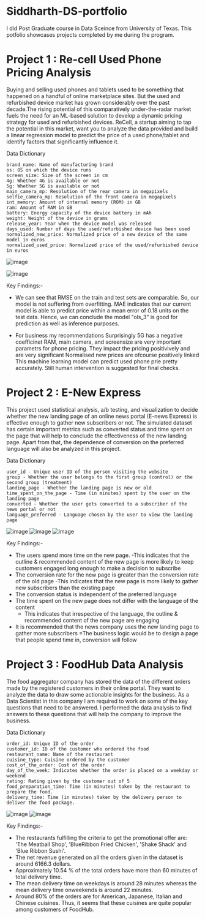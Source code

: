 # Siddharth-DS-portfolio
I did Post Graduate course in Data Sceince from University of Texas. This potfolio showcases projects completed by me during the program.

# Project 1 : Re-cell Used Phone Pricing Analysis

Buying and selling used phones and tablets used to be something that happened on a handful of online marketplace sites. But the used and refurbished device market has grown considerably over the past decade.The rising potential of this comparatively under-the-radar market fuels the need for an ML-based solution to develop a dynamic pricing strategy for used and refurbished devices. ReCell, a startup aiming to tap the potential in this market, want you to analyze the data provided and build a linear regression model to predict the price of a used phone/tablet and identify factors that significantly influence it.

Data Dictionary

    brand_name: Name of manufacturing brand
    os: OS on which the device runs
    screen_size: Size of the screen in cm
    4g: Whether 4G is available or not
    5g: Whether 5G is available or not
    main_camera_mp: Resolution of the rear camera in megapixels
    selfie_camera_mp: Resolution of the front camera in megapixels
    int_memory: Amount of internal memory (ROM) in GB
    ram: Amount of RAM in GB
    battery: Energy capacity of the device battery in mAh
    weight: Weight of the device in grams
    release_year: Year when the device model was released
    days_used: Number of days the used/refurbished device has been used
    normalized_new_price: Normalized price of a new device of the same model in euros
    normalized_used_price: Normalized price of the used/refurbished device in euros




![image](https://user-images.githubusercontent.com/110747132/183455722-dc91cefa-1664-4687-a5e9-8525a62c99a7.png)

![image](https://user-images.githubusercontent.com/110747132/183455913-7f6acbc1-c43f-47d9-8873-c813ed74ac87.png)

Key Findings:-
- We can see that RMSE on the train and test sets are comparable. So, our model is not suffering from overfitting. MAE indicates that our current model is able to predict price within a mean error of 0.18 units on the test data. Hence, we can conclude the model "ols_3" is good for prediction as well as inference purposes.

- For business my recommendations Surprisingly 5G has a negative coefficinet RAM, main camera, and screensize are very important parametrs for phone pricing. They impact the pricing positivively and are very significant Normalised new prices are ofcourse positively linked This machine learning model can predict used phone prie pretty accurately. Still human intervention is suggested for final checks.



# Project 2 : E-New Express

This project used statistical analysis, a/b testing, and visualization to decide whether the new landing page of an online news portal (E-news Express) is effective enough to gather new subscribers or not. The simulated dataset has certain important metrics such as converted status and time spent on the page that will help to conclude the effectiveness of the new landing page. Apart from that, the dependence of conversion on the preferred language will also be analyzed in this project.

Data Dictionary

    user_id - Unique user ID of the person visiting the website
    group - Whether the user belongs to the first group (control) or the second group (treatment)
    landing_page - Whether the landing page is new or old
    time_spent_on_the_page - Time (in minutes) spent by the user on the landing page
    converted - Whether the user gets converted to a subscriber of the news portal or not
    language_preferred - Language chosen by the user to view the landing page

![image](https://user-images.githubusercontent.com/110747132/183462549-4fcbdd41-cbea-4f49-880a-33ad04cb436e.png)
![image](https://user-images.githubusercontent.com/110747132/183463044-2f9748cb-91b2-4baa-8b05-7d74ea38c000.png)
![image](https://user-images.githubusercontent.com/110747132/183462943-0d6ea9fb-4c8f-47ef-ae26-ffa2a86c21b9.png)


Key Findings:-

- The users spend more time on the new page.
    -This indicates that the outline & recommended content of the new page is more likely to keep customers engaged long enough to make a decision to subscribe
- The conversion rate for the new page is greater than the conversion rate of the old page
    -This indicates that the new page is more likely to gather new subscribers than the existing page
- The conversion status is independent of the preferred language
- The time spent on the new page does not differ with the language of the content
    - This indicates that irrespective of the language, the outline & recommended content of the new page are engaging
- It is recommended that the news company uses the new landing page to gather more subscribers
    =The business logic would be to design a page that people spend time in, conversion will follow




# Project 3 : FoodHub Data Analysis

The food aggregator company has stored the data of the different orders made by the registered customers in their online portal. They want to analyze the data to draw some actionable insights for the business. As a Data Scientist in this company I am required to work on some of the key questions that need to be answered. I performed the data analysis to find answers to these questions that will help the company to improve the business.

Data Dictionary

    order_id: Unique ID of the order
    customer_id: ID of the customer who ordered the food
    restaurant_name: Name of the restaurant
    cuisine_type: Cuisine ordered by the customer
    cost_of_the_order: Cost of the order
    day_of_the_week: Indicates whether the order is placed on a weekday or weekend
    rating: Rating given by the customer out of 5
    food_preparation_time: Time (in minutes) taken by the restaurant to prepare the food. 
    delivery_time: Time (in minutes) taken by the delivery person to deliver the food package. 


![image](https://user-images.githubusercontent.com/110747132/183268450-93a3118b-ed68-4dd4-a22c-986973bfea5b.png)
![image](https://user-images.githubusercontent.com/110747132/183268792-d785141e-b05c-4c95-b8ab-4f82e52c8fa3.png)

Key Findings:-
- The restaurants fulfilling the criteria to get the promotional offer are: 'The Meatball Shop', 'BlueRibbon Fried Chicken', 'Shake Shack' and 'Blue Ribbon Sushi'.
- The net revenue generated on all the orders given in the dataset is around 6166.3 dollars.
- Approximately 10.54 % of the total orders have more than 60 minutes of total delivery time.
- The mean delivery time on weekdays is around 28 minutes whereas the mean delivery time onweekends is around 22 minutes.
- Around 80% of the orders are for American, Japanese, Italian and Chinese cuisines. Thus, it seems that these cuisines are quite popular among customers of FoodHub. 
